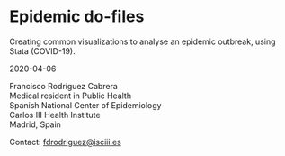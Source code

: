 # Epidemic do-files
Creating common visualizations to analyse an epidemic outbreak, using Stata (COVID-19).

2020-04-06

Francisco Rodríguez Cabrera<br>
Medical resident in Public Health<br>
Spanish National Center of Epidemiology<br>
Carlos III Health Institute<br>
Madrid, Spain

Contact: fdrodriguez@isciii.es

